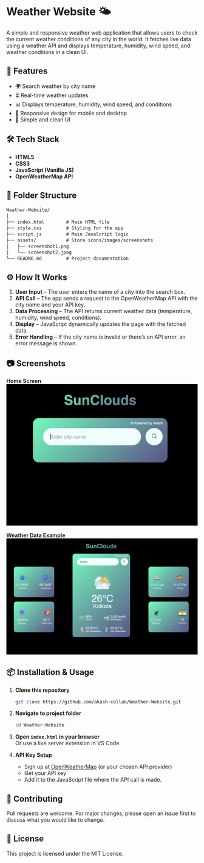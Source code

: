 # Weather Website 🌤️

A simple and responsive weather web application that allows users to check the current weather conditions of any city in the world. It fetches live data using a weather API and displays temperature, humidity, wind speed, and weather conditions in a clean UI.

## 🚀 Features
- 🌍 Search weather by city name
- ⏳ Real-time weather updates
- 📊 Displays temperature, humidity, wind speed, and conditions
- 📱 Responsive design for mobile and desktop
- 🎨 Simple and clean UI

## 🛠️ Tech Stack
- **HTML5**
- **CSS3**
- **JavaScript (Vanilla JS)**
- **OpenWeatherMap API**

## 📂 Folder Structure
```
Weather-Website/
│
├── index.html        # Main HTML file
├── style.css         # Styling for the app
├── script.js         # Main JavaScript logic
├── assets/           # Store icons/images/screenshots
│   ├── screenshot1.png
│   └── screenshot2.jpeg
└── README.md         # Project documentation
```

## ⚙️ How It Works
1. **User Input** – The user enters the name of a city into the search box.
2. **API Call** – The app sends a request to the OpenWeatherMap API with the city name and your API key.
3. **Data Processing** – The API returns current weather data (temperature, humidity, wind speed, conditions).
4. **Display** – JavaScript dynamically updates the page with the fetched data.
5. **Error Handling** – If the city name is invalid or there’s an API error, an error message is shown.

## 📷 Screenshots

**Home Screen**
![Weather App Home](assets/screenshot1.png)

**Weather Data Example**
![Weather App Results](assets/screenshot2.png)

## 📦 Installation & Usage

1. **Clone this repository**
   ```bash
   git clone https://github.com/akash-collab/Weather-Website.git
   ```

2. **Navigate to project folder**
   ```bash
   cd Weather-Website
   ```

3. **Open `index.html` in your browser**  
   Or use a live server extension in VS Code.

4. **API Key Setup**
   - Sign up at [OpenWeatherMap](https://openweathermap.org/) (or your chosen API provider)
   - Get your API key
   - Add it to the JavaScript file where the API call is made.

## 🤝 Contributing
Pull requests are welcome. For major changes, please open an issue first to discuss what you would like to change.

## 📜 License
This project is licensed under the MIT License.
